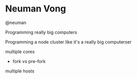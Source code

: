 # Neuman Vong

@neuman

Programming really big computers

Programming a node cluster like it's a really big computerser

multiple cores
* fork vs pre-fork

multiple hosts

